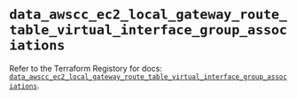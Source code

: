 # `data_awscc_ec2_local_gateway_route_table_virtual_interface_group_associations`

Refer to the Terraform Registory for docs: [`data_awscc_ec2_local_gateway_route_table_virtual_interface_group_associations`](https://registry.terraform.io/providers/hashicorp/awscc/0.70.0/docs/data-sources/ec2_local_gateway_route_table_virtual_interface_group_associations).
